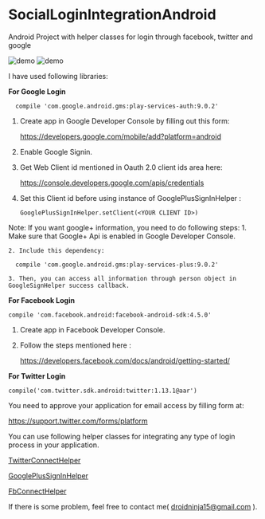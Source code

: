# SocialLoginIntegrationAndroid
Android Project with helper classes for login through facebook, twitter and google

![demo](http://i.imgur.com/R7XnpAC.png)
![demo](http://i.imgur.com/1fi6UZd.png)

I have used following libraries:

**For Google Login**
```
  compile 'com.google.android.gms:play-services-auth:9.0.2'
```

1. Create app in Google Developer Console by filling out this form: 

    https://developers.google.com/mobile/add?platform=android

2. Enable Google Signin.

3. Get Web Client id mentioned in Oauth 2.0 client ids area here: 

    https://console.developers.google.com/apis/credentials

4. Set this Client id before using instance of GooglePlusSignInHelper :
    
    ```
    GooglePlusSignInHelper.setClient(<YOUR CLIENT ID>)
    ```

Note: If you want google+ information, you need to do following steps:
    1. Make sure that Google+ Api is enabled in Google Developer Console.
        
    2. Include this dependency:
        

```
  compile 'com.google.android.gms:play-services-plus:9.0.2'
```

    3. Then, you can access all information through person object in GoogleSignHelper success callback.


**For Facebook Login**
```
compile 'com.facebook.android:facebook-android-sdk:4.5.0'
```

1. Create app in Facebook Developer Console.

2. Follow the steps mentioned here : 
   
   https://developers.facebook.com/docs/android/getting-started/


**For Twitter Login**
```
compile('com.twitter.sdk.android:twitter:1.13.1@aar')
```

You need to approve your application for email access by filling form at:
 
 https://support.twitter.com/forms/platform

You can use following helper classes for integrating any type of login process in your application. 

[TwitterConnectHelper](https://github.com/DroidNinja/SocialLoginIntegrationAndroid/blob/master/app/src/main/java/com/binarywalllabs/socialintegration/helpers/TwitterConnectHelper.java)

[GooglePlusSignInHelper](https://github.com/DroidNinja/SocialLoginIntegrationAndroid/blob/master/app/src/main/java/com/binarywalllabs/socialintegration/helpers/GooglePlusSignInHelper.java)

[FbConnectHelper](https://github.com/DroidNinja/SocialLoginIntegrationAndroid/blob/master/app/src/main/java/com/binarywalllabs/socialintegration/helpers/FbConnectHelper.java)

If there is some problem, feel free to contact me( droidninja15@gmail.com ).
